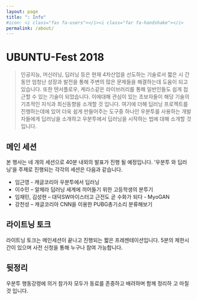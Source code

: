 ```yaml
---
layout: page
title: ": Info"
#icon: <i class="fas fa-users"></i><i class="far fa-handshake"></i>
permalink: /about/
---
```

# UBUNTU-Fest 2018

> 인공지능, 머신러닝, 딥러닝 등은 현재 4차산업을 선도하는 기술로서 짧은 시 간동안 엄청난 성장과 발전을 통해 주변의 많은 문제들을 해결하는데 도움이 되고 있습니다. 또한 텐서플로우, 케라스같은 라이브러리를 통해 일반인들도 쉽게 접근할 수 있는 기술이 되었습니다. 이에대해 관심이 있는 초보자들이 해당 기술의 기초적인 지식과 최신동향을 소개할 것 입니다. 여기에 더해 딥러닝 프로젝트를 진행하는데에 있어 더욱 쉽게 만들어주는 도구중 하나인 우분투를 사용하는 개발자들에게 딥러닝을 소개하고 우분투에서 딥러닝을 시작하는 법에 대해 소개할 것입니다.

## 메인 세션
본 행사는 네 개의 세션으로 40분 내외의 발표가 진행 될 예정입니다. ‘우분투 와 딥러닝’을 주제로 진행되는 각각의 세션은 다음과 같습니다.
* 임근영 - 캐글코리아 우분투에서 딥러닝
* 이수민 – 알체라 딥러닝 세계에 끼어들기 위한 고등학생의 분투기
* 임재민, 김성현 – 대덕SW마이스터고 근전도 곧 수화가 되다 - MyoGAN
* 강천성 – 캐글코리아 CNN을 이용한 PUBG총기소리 분류해보기

## 라이트닝 토크
라이트닝 토크는 메인세션이 끝나고 진행되는 짧은 프레젠테이션입니다. 5분의 제한시간이 있으며 사전 신청을 통해 누구나 참여 가능합니다.

## 뒷정리
우분투 행동강령에 의거 참가자 모두가 동료를 존중하고 배려하며 함께 정리하 고 마칠 것 입니다.

